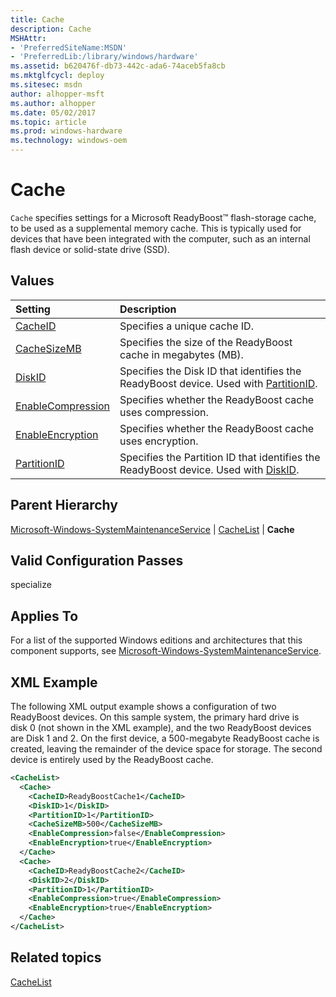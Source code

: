 ```yaml
---
title: Cache
description: Cache
MSHAttr:
- 'PreferredSiteName:MSDN'
- 'PreferredLib:/library/windows/hardware'
ms.assetid: b620476f-db73-442c-ada6-74aceb5fa8cb
ms.mktglfcycl: deploy
ms.sitesec: msdn
author: alhopper-msft
ms.author: alhopper
ms.date: 05/02/2017
ms.topic: article
ms.prod: windows-hardware
ms.technology: windows-oem
---
```

# Cache

`Cache` specifies settings for a Microsoft ReadyBoost™ flash-storage cache, to be used as a supplemental memory cache. This is typically used for devices that have been integrated with the computer, such as an internal flash device or solid-state drive (SSD).

## Values

| Setting                 | Description                                                                           |
|:------------------------|:--------------------------------------------------------------------------------------|
| [CacheID](microsoft-windows-systemmaintenanceservice-cachelist-cache-cacheid.md) | Specifies a unique cache ID. |
| [CacheSizeMB](microsoft-windows-systemmaintenanceservice-cachelist-cache-cachesizemb.md) | Specifies the size of the ReadyBoost cache in megabytes (MB). |
| [DiskID](microsoft-windows-systemmaintenanceservice-cachelist-cache-diskid.md) | Specifies the Disk ID that identifies the ReadyBoost device. Used with [PartitionID](microsoft-windows-systemmaintenanceservice-cachelist-cache-partitionid.md). |
| [EnableCompression](microsoft-windows-systemmaintenanceservice-cachelist-cache-enablecompression.md) | Specifies whether the ReadyBoost cache uses compression. |
| [EnableEncryption](microsoft-windows-systemmaintenanceservice-cachelist-cache-enableencryption.md) | Specifies whether the ReadyBoost cache uses encryption. |
| [PartitionID](microsoft-windows-systemmaintenanceservice-cachelist-cache-partitionid.md) | Specifies the Partition ID that identifies the ReadyBoost device. Used with [DiskID](microsoft-windows-systemmaintenanceservice-cachelist-cache-diskid.md). |

## Parent Hierarchy

[Microsoft-Windows-SystemMaintenanceService](microsoft-windows-systemmaintenanceservice.md) | [CacheList](microsoft-windows-systemmaintenanceservice-cachelist.md) | **Cache**

## Valid Configuration Passes

specialize

## Applies To

For a list of the supported Windows editions and architectures that this component supports, see [Microsoft-Windows-SystemMaintenanceService](microsoft-windows-systemmaintenanceservice.md).

## XML Example

The following XML output example shows a configuration of two ReadyBoost devices. On this sample system, the primary hard drive is disk 0 (not shown in the XML example), and the two ReadyBoost devices are Disk 1 and 2. On the first device, a 500-megabyte ReadyBoost cache is created, leaving the remainder of the device space for storage. The second device is entirely used by the ReadyBoost cache.

```XML
<CacheList>
  <Cache>
    <CacheID>ReadyBoostCache1</CacheID>
    <DiskID>1</DiskID>
    <PartitionID>1</PartitionID>
    <CacheSizeMB>500</CacheSizeMB>
    <EnableCompression>false</EnableCompression>
    <EnableEncryption>true</EnableEncryption>
  </Cache>
  <Cache>
    <CacheID>ReadyBoostCache2</CacheID>
    <DiskID>2</DiskID>
    <PartitionID>1</PartitionID>
    <EnableCompression>true</EnableCompression>
    <EnableEncryption>true</EnableEncryption>
  </Cache>
</CacheList>
```

## Related topics

[CacheList](microsoft-windows-systemmaintenanceservice-cachelist.md)
